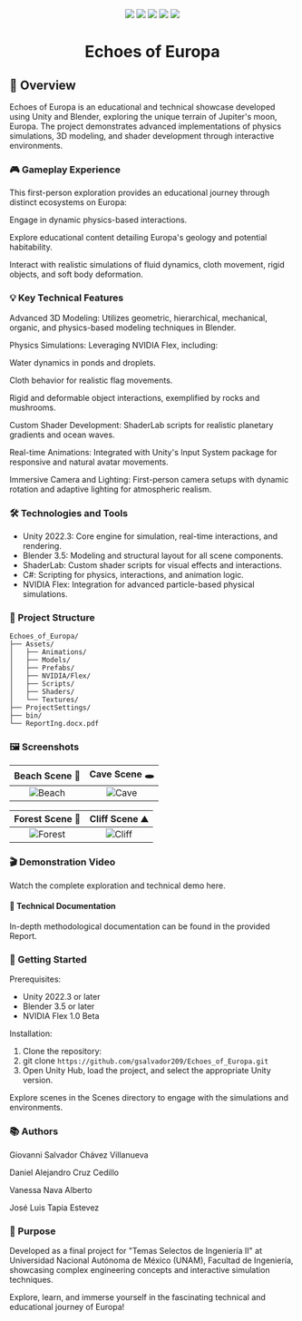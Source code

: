 <p align="center">
  <img src="https://img.shields.io/badge/Unity-2022.3-000000?style=flat-square&logo=unity&logoColor=white">
  <img src="https://img.shields.io/badge/Blender-3.5-F5792A?style=flat-square&logo=blender&logoColor=white">
  <img src="https://img.shields.io/badge/C%23-239120?style=flat-square&logo=csharp&logoColor=white">
  <img src="https://img.shields.io/badge/ShaderLab-FF5733?style=flat-square">
  <img src="https://img.shields.io/badge/NVIDIA%20Flex-1.0%20Beta-76B900?style=flat-square&logo=nvidia&logoColor=white">
  <br>
 
</p>

 <h1  align="center">Echoes of Europa</h1>

## 🚩 Overview

Echoes of Europa is an educational and technical showcase developed using Unity and Blender, exploring the unique terrain of Jupiter's moon, Europa. The project demonstrates advanced implementations of physics simulations, 3D modeling, and shader development through interactive environments.

### 🎮 Gameplay Experience

This first-person exploration provides an educational journey through distinct ecosystems on Europa:

Engage in dynamic physics-based interactions.

Explore educational content detailing Europa's geology and potential habitability.

Interact with realistic simulations of fluid dynamics, cloth movement, rigid objects, and soft body deformation.


### 💡 Key Technical Features

Advanced 3D Modeling: Utilizes geometric, hierarchical, mechanical, organic, and physics-based modeling techniques in Blender.

Physics Simulations: Leveraging NVIDIA Flex, including:

Water dynamics in ponds and droplets.

Cloth behavior for realistic flag movements.

Rigid and deformable object interactions, exemplified by rocks and mushrooms.

Custom Shader Development: ShaderLab scripts for realistic planetary gradients and ocean waves.

Real-time Animations: Integrated with Unity's Input System package for responsive and natural avatar movements.

Immersive Camera and Lighting: First-person camera setups with dynamic rotation and adaptive lighting for atmospheric realism.

### 🛠️ Technologies and Tools

- Unity 2022.3: Core engine for simulation, real-time interactions, and rendering.
- Blender 3.5: Modeling and structural layout for all scene components.
- ShaderLab: Custom shader scripts for visual effects and interactions.
- C#: Scripting for physics, interactions, and animation logic.
- NVIDIA Flex: Integration for advanced particle-based physical simulations.

### 📂 Project Structure
```
Echoes_of_Europa/
├── Assets/
│   ├── Animations/
│   ├── Models/
│   ├── Prefabs/
│   ├── NVIDIA/Flex/
│   ├── Scripts/
│   ├── Shaders/
│   └── Textures/
├── ProjectSettings/
├── bin/
└── ReportIng.docx.pdf
```

### 🖼️ Screenshots

| Beach Scene 🌊 | Cave Scene 🕳️ |
|:--------------:|:--------------:|
| ![Beach](link_to_beach_image) | ![Cave](link_to_cave_image) |

| Forest Scene 🌳 | Cliff Scene ⛰️ |
|:---------------:|:---------------:|
| ![Forest](link_to_forest_image) | ![Cliff](link_to_cliff_image) |


### 🎬 Demonstration Video

Watch the complete exploration and technical demo here.

#### 📖 Technical Documentation

In-depth methodological documentation can be found in the provided Report.

### 🚀 Getting Started

Prerequisites:
- Unity 2022.3 or later
- Blender 3.5 or later
- NVIDIA Flex 1.0 Beta

Installation:

1. Clone the repository:
2. git clone `https://github.com/gsalvador209/Echoes_of_Europa.git`
3. Open Unity Hub, load the project, and select the appropriate Unity version.

Explore scenes in the Scenes directory to engage with the simulations and environments.

### 📚 Authors

Giovanni Salvador Chávez Villanueva

Daniel Alejandro Cruz Cedillo

Vanessa Nava Alberto

José Luis Tapia Estevez

### 🎯 Purpose

Developed as a final project for "Temas Selectos de Ingeniería II" at Universidad Nacional Autónoma de México (UNAM), Facultad de Ingeniería, showcasing complex engineering concepts and interactive simulation techniques.

Explore, learn, and immerse yourself in the fascinating technical and educational journey of Europa!

